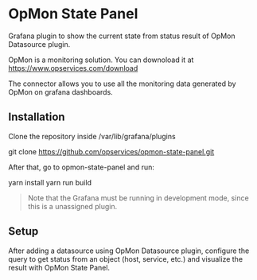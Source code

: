# OpMon State Panel

Grafana plugin to show the current state from status result of OpMon Datasource plugin.

OpMon is a monitoring solution. You can downoload it at https://www.opservices.com/download

The connector allows you to use all the monitoring data generated by OpMon on grafana dashboards.

## Installation

Clone the repository inside /var/lib/grafana/plugins

git clone https://github.com/opservices/opmon-state-panel.git

After that, go to opmon-state-panel and run:

yarn install
yarn run build

> Note that the Grafana must be running in development mode, since this is a unassigned plugin.

## Setup

After adding a datasource using OpMon Datasource plugin, configure the query to get status from an object (host, service, etc.) and visualize the result with OpMon State Panel.
